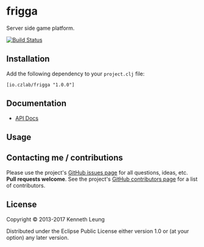 # frigga
Server side game platform.

[![Build Status](https://travis-ci.org/llnek/frigga.svg?branch=master)](https://travis-ci.org/llnek/frigga)


## Installation

Add the following dependency to your `project.clj` file:

    [io.czlab/frigga "1.0.0"]

## Documentation

* [API Docs](https://llnek.github.io/frigga/)

## Usage



## Contacting me / contributions

Please use the project's [GitHub issues page] for all questions, ideas, etc. **Pull requests welcome**. See the project's [GitHub contributors page] for a list of contributors.

## License

Copyright © 2013-2017 Kenneth Leung

Distributed under the Eclipse Public License either version 1.0 or (at
your option) any later version.

<!--- links (repos) -->
[CHANGELOG]: https://github.com/llnek/frigga/releases
[GitHub issues page]: https://github.com/llnek/frigga/issues
[GitHub contributors page]: https://github.com/llnek/frigga/graphs/contributors





